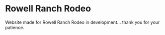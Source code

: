 # Rowell Ranch Rodeo

Website made for Rowell Ranch Rodeo in development... thank you for your patience.